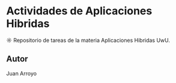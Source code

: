 # Actividades de Aplicaciones Hibridas
☼ Repositorio de tareas de la materia Aplicaciones Hibridas UwU.
## Autor
Juan Arroyo
